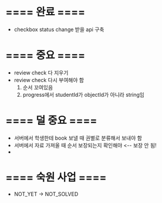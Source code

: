 # ==== 완료 ====
- checkbox status change 받을 api 구축

# ==== 중요 ====
- review check 다 지우기
- review check 다시 부여해야 함
    1. 순서 꼬여있음
    2. progress에서 studentId가 objectId가 아니라 string임

# ==== 덜 중요 ====
- 서버에서 학생한테 book 보낼 때 권별로 분류해서 보내야 함
- 서버에서 자료 가져올 때 순서 보장되는지 확인해야 <-- 보장 안 됨!
- 

# ==== 숙원 사업 ====
- NOT_YET -> NOT_SOLVED